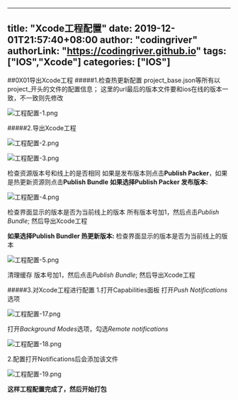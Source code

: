 ﻿
---
title: "Xcode工程配置"
date: 2019-12-01T21:57:40+08:00
author: "codingriver"
authorLink: "https://codingriver.github.io"
tags: ["IOS","Xcode"]
categories: ["IOS"]
---

<!--more-->


##0X01导出Xcode工程
#####1.检查热更新配置
project_base.json等所有以project_开头的文件的配置信息；
这里的url最后的版本文件要和ios在线的版本一致，不一致则先修改


![工程配置-1.png](https://cdn.jsdelivr.net/gh/codingriver/cdn/texs/1095643-f4eef1722f0ea2d0.png)  

#####2.导出Xcode工程


![工程配置-2.png](https://cdn.jsdelivr.net/gh/codingriver/cdn/texs/1095643-16d77991f6370f59.png)  



![工程配置-3.png](https://cdn.jsdelivr.net/gh/codingriver/cdn/texs/1095643-117829ca43a7da7a.png)  

检查资源版本号和线上的是否相同
如果是发布版本则点击**Publish Packer**，如果是热更新资源则点击**Publish Bundle**
**如果选择Publish Packer 发布版本:**


![工程配置-4.png](https://cdn.jsdelivr.net/gh/codingriver/cdn/texs/1095643-6963156b26c5dcfc.png)  

检查界面显示的版本是否为当前线上的版本
所有版本号加1，然后点击*Publish Bundle*;
然后导出Xcode工程

**如果选择Publish Bundler 热更新版本:**
检查界面显示的版本是否为当前线上的版本


![工程配置-5.png](https://cdn.jsdelivr.net/gh/codingriver/cdn/texs/1095643-d0a140e803f185a0.png)  

清理缓存
版本号加1，然后点击*Publish Bundle*;
然后导出Xcode工程

#####3.对Xcode工程进行配置
1.打开Capabilities面板
打开*Push Notifications*选项


![工程配置-17.png](https://cdn.jsdelivr.net/gh/codingriver/cdn/texs/1095643-a1a6f40bc303a78e.png)  

打开*Background Modes*选项，勾选*Remote notifications*


![工程配置-18.png](https://cdn.jsdelivr.net/gh/codingriver/cdn/texs/1095643-283e786d7467cd25.png)  


2.配置打开Notifications后会添加该文件


![工程配置-19.png](https://cdn.jsdelivr.net/gh/codingriver/cdn/texs/1095643-1bcb3aafd206c198.png)  

**这样工程配置完成了，然后开始打包**



